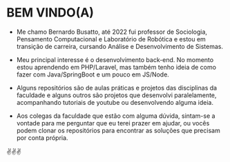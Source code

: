 # BEM VINDO(A)



- Me chamo Bernardo Busatto, até 2022 fui professor de Sociologia, Pensamento Computacional e Laboratório de Robótica e estou em transição de carreira, cursando Análise e Desenvolvimento de Sistemas.

- Meu principal interesse é o desenvolvimento back-end. No momento estou aprendendo em PHP/Laravel, mas também tenho ideia de como fazer com Java/SpringBoot e um pouco em JS/Node.

- Alguns repositórios são de aulas práticas e projetos das disciplinas da faculdade e alguns outros são projetos que desenvolvi paralelamente, acompanhando tutoriais de youtube ou desenvolvendo alguma ideia.

- Aos colegas da faculdade que estão com alguma dúvida, sintam-se a vontade para me perguntar que eu terei prazer em ajudar, ou vocês podem clonar os repositórios para encontrar as soluções que precisam por conta própria. 

:v::v::v:




<!---
berbusatto/berbusatto is a ✨ special ✨ repository because its `README.md` (this file) appears on your GitHub profile.
You can click the Preview link to take a look at your changes.
--->
